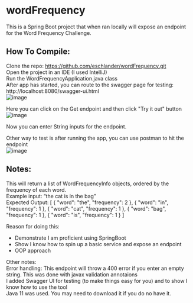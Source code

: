 # wordFrequency
This is a Spring Boot project that when ran locally will expose an endpoint for the Word Frequency Challenge.

## How To Compile:
Clone the repo: https://github.com/eschlander/wordFrequency.git  
Open the project in an IDE (I used IntelliJ)  
Run the WordFrequencyApplication.java class  
After app has started, you can route to the swagger page for testing: http://localhost:8080/swagger-ui.html  
![image](https://user-images.githubusercontent.com/21092336/192073515-ab718bc0-43e2-4087-bb9a-e77c7390fa3b.png)  
  
Here you can click on the Get endpoint and then click "Try it out" button  
![image](https://user-images.githubusercontent.com/21092336/192073572-6f6d1de4-341a-451a-92b5-c6562f0591df.png)  
  
Now you can enter String inputs for the endpoint.  
  
Other way to test is after running the app, you can use postman to hit the endpoint  
![image](https://user-images.githubusercontent.com/21092336/192073857-27917757-560b-40e8-868a-9b5385f9935d.png)  
  
  
## Notes:
This will return a list of WordFrequencyInfo objects, ordered by the frequency of each word.  
Example input: “the cat is in the bag”  
Expected Output: [
  {
    "word": "the",
    "frequency": 2
  },
  {
    "word": "in",
    "frequency": 1
  },
  {
    "word": "cat",
    "frequency": 1
  },
  {
    "word": "bag",
    "frequency": 1
  },
  {
    "word": "is",
    "frequency": 1
  }
]
  
Reason for doing this:  
- Demonstrate I am proficient using SpringBoot  
- Show I know how to spin up a basic service and expose an endpoint  
- OOP approach
  
Other notes:  
Error handling: This endpoint will throw a 400 error if you enter an empty string. This was done with javax validation annotaions  
I added Swagger UI for testing (to make things easy for you) and to show I know how to use the tool  
Java 11 was used. You may need to download it if you do no have it.  
